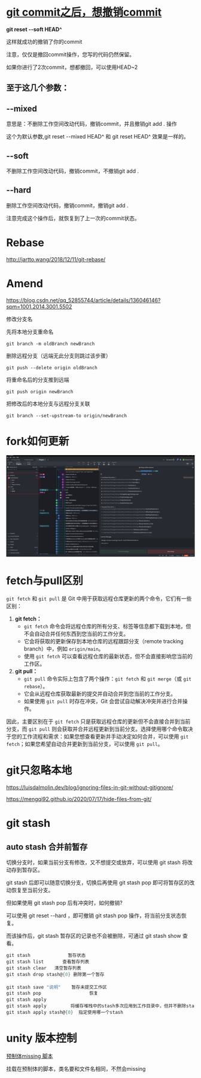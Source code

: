 # [git commit之后，想撤销commit](https://www.cnblogs.com/lfxiao/p/9378763.html)

**git reset --soft HEAD^**

 

这样就成功的撤销了你的commit

注意，仅仅是撤回commit操作，您写的代码仍然保留。

如果你进行了2次commit，想都撤回，可以使用HEAD~2

## 至于这几个参数：

## --mixed 

意思是：不删除工作空间改动代码，撤销commit，并且撤销git add . 操作

这个为默认参数,git reset --mixed HEAD^ 和 git reset HEAD^ 效果是一样的。

 

## --soft  

不删除工作空间改动代码，撤销commit，不撤销git add . 

 

## --hard

删除工作空间改动代码，撤销commit，撤销git add . 

注意完成这个操作后，就恢复到了上一次的commit状态。



# Rebase

http://jartto.wang/2018/12/11/git-rebase/

# Amend

https://blog.csdn.net/qq_52855744/article/details/136046146?spm=1001.2014.3001.5502



修改分支名

先将本地分支重命名

```
git branch -m oldBranch newBranch
```

删除远程分支（远端无此分支则跳过该步骤）

```
git push --delete origin oldBranch
```

将重命名后的分支推到远端

```
git push origin newBranch
```

把修改后的本地分支与远程分支关联

```
git branch --set-upstream-to origin/newBranch
```


# fork如何更新

![image-20240319115917690](assets/image-20240319115917690.png)

# fetch与pull区别

`git fetch` 和 `git pull` 是 Git 中用于获取远程仓库更新的两个命令，它们有一些区别：

1. **git fetch：**
   - `git fetch` 命令会将远程仓库的所有分支、标签等信息都下载到本地，但不会自动合并任何东西到您当前的工作分支。
   - 它会将获取的更新保存到本地仓库的远程跟踪分支（remote tracking branch）中，例如 `origin/main`。
   - 使用 `git fetch` 可以查看远程仓库的最新状态，但不会直接影响您当前的工作区。
2. **git pull：**
   - `git pull` 命令实际上包含了两个操作：`git fetch` 和 `git merge`（或 `git rebase`）。
   - 它会从远程仓库获取最新的提交并自动合并到您当前的工作分支。
   - 如果使用 `git pull` 时存在冲突，Git 会尝试自动解决冲突并进行合并操作。

因此，主要区别在于 `git fetch` 只是获取远程仓库的更新但不会直接合并到当前分支，而 `git pull` 则会获取并合并远程更新到当前分支。选择使用哪个命令取决于您的工作流程和需求：如果您想查看更新并手动决定如何合并，可以使用 `git fetch`；如果您希望自动合并更新到当前分支，可以使用 `git pull`。

# git只忽略本地

https://luisdalmolin.dev/blog/ignoring-files-in-git-without-gitignore/

https://mengqi92.github.io/2020/07/17/hide-files-from-git/



# git stash 



## auto stash 合并前暂存

切换分支时，如果当前分支有修改，又不想提交或放弃，可以使用 git stash 将改动存到暂存区。

git stash 后即可以随意切换分支，切换后再使用 git stash pop 即可将暂存区的改动恢复至当前分支。

但如果使用 git stash pop 后有冲突时，如何撤销?

可以使用 git reset --hard ，即可撤销 git stash pop 操作，将当前分支状态恢复。

而该操作后，git stash 暂存区的记录也不会被删除，可通过 git stash show 查看。





```cs
git stash              暂存状态
git stash list       查看暂存列表
git stash clear   清空暂存列表
git stash drop stash@{0} 删除第一个暂存

git stash save "说明"    暂存未提交工作区
git stash pop                  恢复
git stash apply 
git stash apply         将缓存堆栈中的stash多次应用到工作目录中，但并不删除stash拷贝
git stash apply stash@{0}  指定使用哪一个stash
```



# unity 版本控制

[预制体missing 脚本](https://juejin.cn/post/7103059921020649508)

挂载在预制体的脚本，类名要和文件名相同，不然会missing

